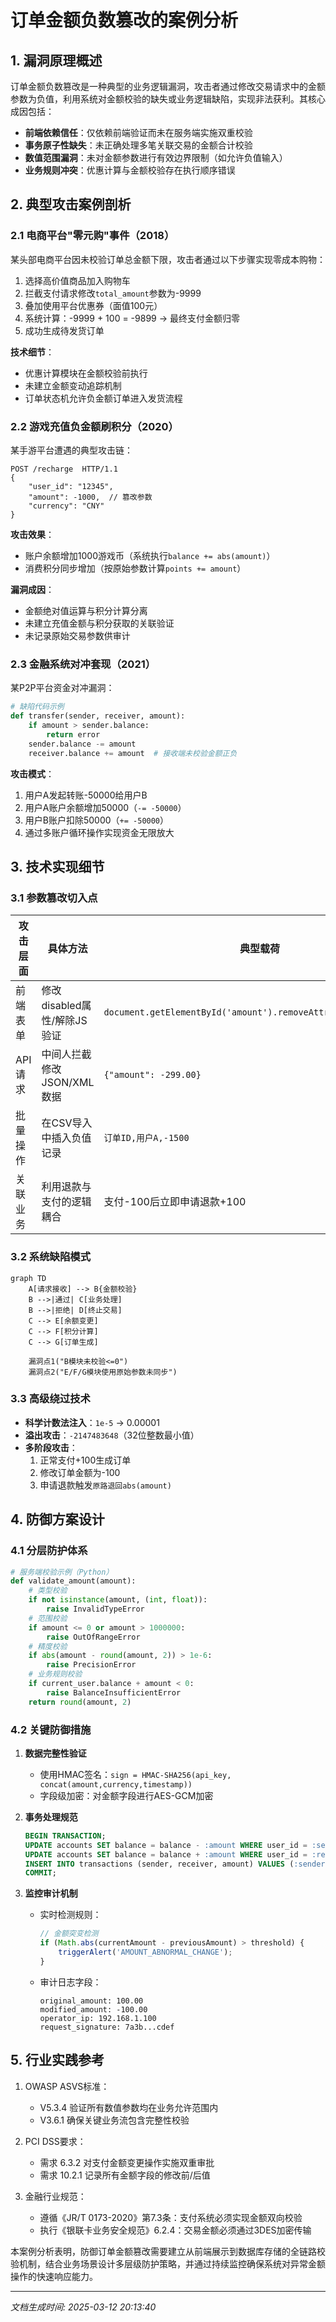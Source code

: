 

# 订单金额负数篡改的案例分析

## 1. 漏洞原理概述
订单金额负数篡改是一种典型的业务逻辑漏洞，攻击者通过修改交易请求中的金额参数为负值，利用系统对金额校验的缺失或业务逻辑缺陷，实现非法获利。其核心成因包括：
- **前端依赖信任**：仅依赖前端验证而未在服务端实施双重校验
- **事务原子性缺失**：未正确处理多笔关联交易的金额合计校验
- **数值范围漏洞**：未对金额参数进行有效边界限制（如允许负值输入）
- **业务规则冲突**：优惠计算与金额校验存在执行顺序错误

## 2. 典型攻击案例剖析

### 2.1 电商平台"零元购"事件（2018）
某头部电商平台因未校验订单总金额下限，攻击者通过以下步骤实现零成本购物：
1. 选择高价值商品加入购物车
2. 拦截支付请求修改`total_amount`参数为-9999
3. 叠加使用平台优惠券（面值100元）
4. 系统计算：-9999 + 100 = -9899 → 最终支付金额归零
5. 成功生成待发货订单

**技术细节**：
- 优惠计算模块在金额校验前执行
- 未建立金额变动追踪机制
- 订单状态机允许负金额订单进入发货流程

### 2.2 游戏充值负金额刷积分（2020）
某手游平台遭遇的典型攻击链：
```
POST /recharge  HTTP/1.1
{
    "user_id": "12345",
    "amount": -1000,  // 篡改参数
    "currency": "CNY"
}
```
**攻击效果**：
- 账户余额增加1000游戏币（系统执行`balance += abs(amount)`）
- 消费积分同步增加（按原始参数计算`points += amount`）

**漏洞成因**：
- 金额绝对值运算与积分计算分离
- 未建立充值金额与积分获取的关联验证
- 未记录原始交易参数供审计

### 2.3 金融系统对冲套现（2021）
某P2P平台资金对冲漏洞：
```python
# 缺陷代码示例
def transfer(sender, receiver, amount):
    if amount > sender.balance:
        return error
    sender.balance -= amount
    receiver.balance += amount  # 接收端未校验金额正负
```
**攻击模式**：
1. 用户A发起转账-50000给用户B
2. 用户A账户余额增加50000（`-= -50000`）
3. 用户B账户扣除50000（`+= -50000`）
4. 通过多账户循环操作实现资金无限放大

## 3. 技术实现细节

### 3.1 参数篡改切入点
| 攻击层面       | 具体方法                          | 典型载荷                   |
|----------------|-----------------------------------|---------------------------|
| 前端表单       | 修改disabled属性/解除JS验证       | `document.getElementById('amount').removeAttribute('disabled')` |
| API请求        | 中间人拦截修改JSON/XML数据        | `{"amount": -299.00}`     |
| 批量操作       | 在CSV导入中插入负值记录           | `订单ID,用户A,-1500`      |
| 关联业务       | 利用退款与支付的逻辑耦合          | 支付-100后立即申请退款+100 |

### 3.2 系统缺陷模式
```mermaid
graph TD
    A[请求接收] --> B{金额校验}
    B -->|通过| C[业务处理]
    B -->|拒绝| D[终止交易]
    C --> E[余额变更]
    C --> F[积分计算]
    C --> G[订单生成]
    
    漏洞点1("B模块未校验<=0") 
    漏洞点2("E/F/G模块使用原始参数未同步")
```

### 3.3 高级绕过技术
- **科学计数法注入**：`1e-5` → 0.00001
- **溢出攻击**：`-2147483648`（32位整数最小值）
- **多阶段攻击**：
  1. 正常支付+100生成订单
  2. 修改订单金额为-100
  3. 申请退款触发`原路退回abs(amount)`

## 4. 防御方案设计

### 4.1 分层防护体系
```python
# 服务端校验示例（Python）
def validate_amount(amount):
    # 类型校验
    if not isinstance(amount, (int, float)):
        raise InvalidTypeError
    # 范围校验
    if amount <= 0 or amount > 1000000:
        raise OutOfRangeError
    # 精度校验
    if abs(amount - round(amount, 2)) > 1e-6:
        raise PrecisionError
    # 业务规则校验
    if current_user.balance + amount < 0:
        raise BalanceInsufficientError
    return round(amount, 2)
```

### 4.2 关键防御措施
1. **数据完整性验证**
   - 使用HMAC签名：`sign = HMAC-SHA256(api_key, concat(amount,currency,timestamp))`
   - 字段级加密：对金额字段进行AES-GCM加密

2. **事务处理规范**
   ```sql
   BEGIN TRANSACTION;
   UPDATE accounts SET balance = balance - :amount WHERE user_id = :sender;
   UPDATE accounts SET balance = balance + :amount WHERE user_id = :receiver;
   INSERT INTO transactions (sender, receiver, amount) VALUES (:sender, :receiver, ABS(:amount));
   COMMIT;
   ```

3. **监控审计机制**
   - 实时检测规则：
     ```javascript
     // 金额突变检测
     if (Math.abs(currentAmount - previousAmount) > threshold) {
         triggerAlert('AMOUNT_ABNORMAL_CHANGE');
     }
     ```
   - 审计日志字段：
     ```
     original_amount: 100.00
     modified_amount: -100.00
     operator_ip: 192.168.1.100
     request_signature: 7a3b...cdef
     ```

## 5. 行业实践参考
1. OWASP ASVS标准：
   - V5.3.4 验证所有数值参数均在业务允许范围内
   - V3.6.1 确保关键业务流包含完整性校验

2. PCI DSS要求：
   - 需求 6.3.2 对支付金额变更操作实施双重审批
   - 需求 10.2.1 记录所有金额字段的修改前/后值

3. 金融行业规范：
   - 遵循《JR/T 0173-2020》第7.3条：支付系统必须实现金额双向校验
   - 执行《银联卡业务安全规范》6.2.4：交易金额必须通过3DES加密传输

本案例分析表明，防御订单金额篡改需要建立从前端展示到数据库存储的全链路校验机制，结合业务场景设计多层级防护策略，并通过持续监控确保系统对异常金额操作的快速响应能力。

---

*文档生成时间: 2025-03-12 20:13:40*
